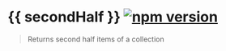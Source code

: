 # {{ secondHalf }} [![npm version](https://img.shields.io/npm/v/handlebars-helper-second-half.svg?style=flat)](https://github.com/makotot/handlebars-helper-first-half)

> Returns second half items of a collection
